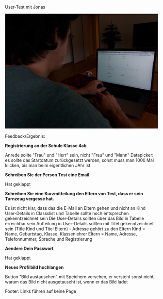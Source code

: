 User-Test mit Jonas

![alt text](UserTest_Jonas.jpg "Jonas")

Feedback/Ergebnis:

**Registrierung an der Schule Klasse 4ab**

Anrede sollte "Frau" und "Herr" sein, nicht "Frau" und "Mann"
Datapicker: es sollte das Startdatum zurückgesetzt werden, sonst muss man 1000 Mal klicken, bis man beim eigentlichen JAhr ist

**Schreiben Sie der Person Test eine Email**

Hat geklappt 

**Schreiben Sie eine Kurzmitteilung den Eltern von Test, dass er sein Turnzeug vergesse hat.**

Es ist nicht klar, dass das die E-Mail an Eltern gehen und nicht an Kind
User-Details in Classslist und Tabelle sollte noch entsprechen gekenntzeichnet sein
Die User-Details sollten über das Bild in Tabelle erreichbar sein
Aufteilung in User-Details sollten mit Titel gekenntzeichnet sein (Title Kind und Titel Eltern) - Adresse gehört zu den Eltern
Kind = Name, Geburtstag, Klasse, Klassenlehrer
Eltern = Name, Adresse, Telefonnummer, Sprache und Registrierung

**Aendere Dein Passwort**

Hat geklappt

**Neues Profilbild hochlangen**

Button "Bild austauschen" mit Speichern versehen, er versteht sonst nicht, warum das Bild nicht ausgetauscht ist, wenn er das Bild ladet

Footer: Links führen auf keine Page
